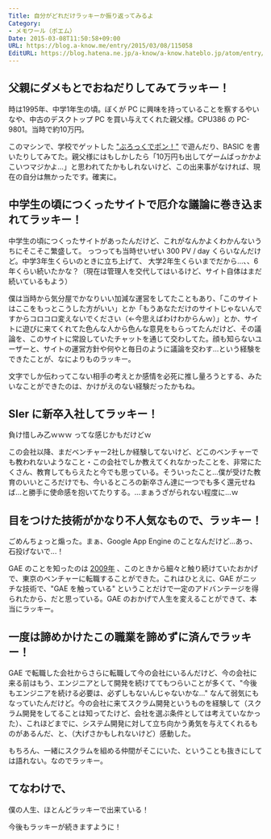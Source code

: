 ```yaml
---
Title: 自分がどれだけラッキーか振り返ってみるよ
Category:
- メモワール（ポエム）
Date: 2015-03-08T11:50:58+09:00
URL: https://blog.a-know.me/entry/2015/03/08/115058
EditURL: https://blog.hatena.ne.jp/a-know/a-know.hateblo.jp/atom/entry/8454420450087433353
---
```


## 父親にダメもとでおねだりしてみてラッキー！
時は1995年、中学1年生の頃。ぼくが PC に興味を持っていることを察するやいなや、中古のデスクトップ PC を買い与えてくれた親父様。CPU386 の PC-9801。当時で約10万円。

このマシンで、学校でゲットした ["ぶろっくでポン！"](http://homepage1.nifty.com/y-osumi/old_game/game/brpn/) で遊んだり、BASIC を書いたりしてみてた。親父様にはもしかしたら「10万円も出してゲームばっかかよこいつマジかよ...」と思われてたかもしれないけど、この出来事がなければ、現在の自分は無かったです。確実に。



<!-- more -->



## 中学生の頃につくったサイトで厄介な議論に巻き込まれてラッキー！
中学生の頃につくったサイトがあったんだけど、これがなんかよくわかんないうちにそこそこ繁盛して。
っつっても当時せいぜい 300 PV / day くらいなんだけど。中学3年生くらいのときに立ち上げて、 大学2年生くらいまでだから...、、6年くらい続いたかな？（現在は管理人を交代してはいるけど、サイト自体はまだ続いているもよう）


僕は当時から気分屋でかなりいい加減な運営をしてたこともあり、「このサイトはここをもっとこうした方がいい」とか「もうあなただけのサイトじゃないんですからコロコロ変えないでください（←今思えばわけわからんｗ）」とか、サイトに遊びに来てくれてた色んな人から色んな意見をもらってたんだけど、その議論を、このサイトに常設していたチャットを通じて交わしてた。顔も知らないユーザーと、サイトの運営方針や何やと毎日のように議論を交わす...という経験をできたことが、なによりものラッキー。


文字でしか伝わってこない相手の考えとか感情を必死に推し量ろうとする、みたいなことができたのは、かけがえのない経験だったかもね。


## SIer に新卒入社してラッキー！
負け惜しみ乙ｗｗｗ ってな感じかもだけどｗ


この会社以降、まだベンチャー2社しか経験してないけど、どこのベンチャーでも教われないようなこと・この会社でしか教えてくれなかったことを、非常にたくさん、教育してもらえたと今でも思っている。そういったこと...僕が受けた教育のいいところだけでも、今いるところの新卒さん達に一つでも多く還元せねば...と勝手に使命感を抱いてたりする。...まぁうざがられない程度に...ｗ


## 目をつけた技術がかなり不人気なもので、ラッキー！
ごめんちょっと煽った。まぁ、Google App Engine のことなんだけど...あっ、石投げないで...！


GAE のことを知ったのは [2009年](https://blog.a-know.me/entry/20090416/1239893516) 、このときから細々と触り続けていたおかげで、東京のベンチャーに転職することができた。これはひとえに、GAE がニッチな技術で、"GAE を触っている" ということだけで一定のアドバンテージを得られたから、だと思っている。GAE のおかげで人生を変えることができて、本当にラッキー。


## 一度は諦めかけたこの職業を諦めずに済んでラッキー！
GAE で転職した会社からさらに転職して今の会社にいるんだけど、今の会社に来る前はもう、エンジニアとして開発を続けててもつらいことが多くて、"今後もエンジニアを続ける必要は、必ずしもないんじゃないかな..." なんて弱気にもなっていたんだけど。今の会社に来てスクラム開発というものを経験して（スクラム開発をしてることは知ってたけど、会社を選ぶ条件としては考えていなかった）、これほどまでに、システム開発に対して立ち向かう勇気を与えてくれるものがあるんだ、と、（大げさかもしれないけど）感動した。


もちろん、一緒にスクラムを組める仲間がそこにいた、ということも抜きにしては語れない。なのでラッキー。


## てなわけで、
僕の人生、ほとんどラッキーで出来ている！


今後もラッキーが続きますように！
